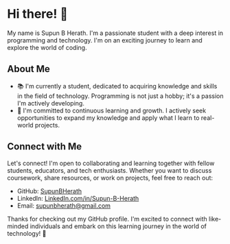 # Hi there! 👋

My name is Supun B Herath. I'm a passionate student with a deep interest in programming and technology. I'm on an exciting journey to learn and explore the world of coding.

## About Me

- 📚 I'm currently a student, dedicated to acquiring knowledge and skills in the field of technology. Programming is not just a hobby; it's a passion I'm actively developing.
- 🌱 I'm committed to continuous learning and growth. I actively seek opportunities to expand my knowledge and apply what I learn to real-world projects.

## Connect with Me

Let's connect! I'm open to collaborating and learning together with fellow students, educators, and tech enthusiasts. Whether you want to discuss coursework, share resources, or work on projects, feel free to reach out:

- GitHub: [SupunBHerath](https://github.com/SupunBHerath)
- LinkedIn: [LinkedIn.com/in/Supun-B-Herath](https://www.linkedin.com/in/Supun-B-Herath)
- Email: [supunbherath@gmail.com](mailto:supunbherath@gmail.com)

Thanks for checking out my GitHub profile. I'm excited to connect with like-minded individuals and embark on this learning journey in the world of technology! 🚀
